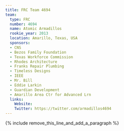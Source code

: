 ```yaml
---
title: FRC Team 4694
team:
  type: FRC
  number: 4694
  name: Atomic Armadillos
  rookie_year: 2013
  location: Amarillo, Texas, USA
  sponsors:
  - CNS
  - Bezos Family Foundation
  - Texas Workforce Commission
  - Rhodes Architecture
  - Franks Repair Plumbing
  - Timeless Designs
  - IEEE
  - Mr. Bill
  - Eddie Larkin
  - Guardian Development
  - Amarillo Area Ctr for Advanced Lrn
  links:
    Website:
    Twitter: https://twitter.com/armadillos4694
---
```


{% include remove_this_line_and_add_a_paragraph %}